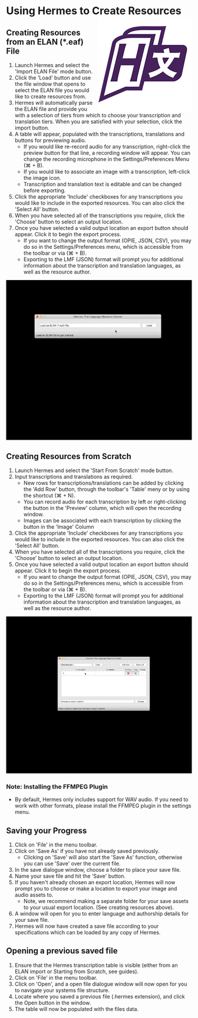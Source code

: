 # Using Hermes to Create Resources <img src="../src/img/icon-5-256.png" align="right"/>

## Creating Resources from an ELAN (*.eaf) File

1. Launch Hermes and select the 'Import ELAN File' mode button.
2. Click the 'Load' button and use the file window that opens to select the
ELAN file you would like to create resources from.
3. Hermes will automatically parse the ELAN file and provide you with a selection
of tiers from which to choose your transcription and translation tiers. When you
are satisfied with your selection, click the import button.
4. A table will appear, populated with the transcriptions, translations and buttons
for previewing audio.
    - If you would like re-record audio for any transcription, right-click the preview
    button for that line, a recording window will appear. You can change the recording
    microphone in the Settings/Preferences Menu (⌘ + B).
    - If you would like to associate an image with a transcription, left-click the image
    icon.
    - Transcription and translation text is editable and can be changed before exporting.
5. Click the appropriate 'Include' checkboxes for any transcriptions you would like to
include in the exported resources. You can also click the 'Select All' button.
6. When you have selected all of the transcriptions you require, click the 'Choose' button
to select an output location.
7. Once you have selected a valid output location an export button should appear. Click it
to begin the export process.
    -  If you want to change the output format (OPIE, JSON, CSV), you may do so in the
    Settings/Preferences menu, which is accessible from the toolbar or via (⌘ + B).
    -  Exporting to the LMF (JSON) format will prompt you for additional information about the
    transcription and translation languages, as well as the resource author.

<p align="center">
<img src="img/elan-example.gif" width="590"/>
</p>

## Creating Resources from Scratch
1. Launch Hermes and select the 'Start From Scratch' mode button.
2. Input transcriptions and translations as required.
    - New rows for transcriptions/translations can be added by clicking the 'Add Row'
    button, through the toolbar's 'Table' meny or by using the shortcut (⌘ + N).
    - You can record audio for each transcription by left or right-clicking the button
    in the 'Preview' column, which will open the recording window.
    - Images can be associated with each transcription by clicking the button in the
    'Image' Column
3. Click the appropriate 'Include' checkboxes for any transcriptions you would like to
include in the exported resources. You can also click the 'Select All' button.
4. When you have selected all of the transcriptions you require, click the 'Choose' button
to select an output location.
5. Once you have selected a valid output location an export button should appear. Click it
to begin the export process.
    -  If you want to change the output format (OPIE, JSON, CSV), you may do so in the
    Settings/Preferences menu, which is accessible from the toolbar or via (⌘ + B).
    -  Exporting to the LMF (JSON) format will prompt you for additional information about the
    transcription and translation languages, as well as the resource author.

<p align="center">
<img src="img/scratch-example.gif" width="590"/>
</p>

### Note: Installing the FFMPEG Plugin
- By default, Hermes only includes support for WAV audio.
If you need to work with other formats, please install the FFMPEG plugin
in the settings menu.

## Saving your Progress
1. Click on 'File' in the menu toolbar.
2. Click on 'Save As' if you have not already saved previously.
    - Clicking on 'Save' will also start the 'Save As' function, otherwise you can use 'Save'
    over the current file.
3. In the save dialogue window, choose a folder to place your save file.
4. Name your save file and hit the 'Save' button.
5. If you haven't already chosen an export location, Hermes will now prompt you to choose or make
a location to export your image and audio assets to.
    - Note, we recommend making a separate folder for your save assets to your usual export location.
    (See creating resources above).
6. A window will open for you to enter language and authorship details for your save file.
7. Hermes will now have created a save file according to your specifications which can be loaded by any
copy of Hermes.

## Opening a previous saved file
1. Ensure that the Hermes transcription table is visible (either from an ELAN import or Starting from Scratch, see guides).
2. Click on 'File' in the menu toolbar.
3. Click on 'Open', and a open file dialogue window will now open for you to navigate your systems file
structure.
4. Locate where you saved a previous file (.hermes extension), and click the Open button in the window.
5. The table will now be populated with the files data.

